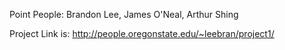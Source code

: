 Point People: Brandon Lee, James O'Neal, Arthur Shing

Project Link is: http://people.oregonstate.edu/~leebran/project1/
